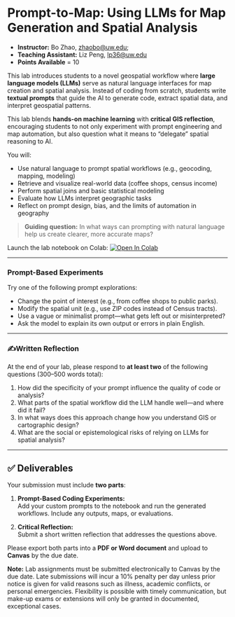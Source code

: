 # Prompt-to-Map: Using LLMs for Map Generation and Spatial Analysis

- **Instructor:** Bo Zhao, [zhaobo@uw.edu](mailto:zhaobo@uw.edu); 
- **Teaching Assistant:** Liz Peng, lp36@uw.edu
- **Points Available** = 10

This lab introduces students to a novel geospatial workflow where **large language models (LLMs)** serve as natural language interfaces for map creation and spatial analysis. Instead of coding from scratch, students write **textual prompts** that guide the AI to generate code, extract spatial data, and interpret geospatial patterns.  

This lab blends **hands-on machine learning** with **critical GIS reflection**, encouraging students to not only experiment with prompt engineering and map automation, but also question what it means to “delegate” spatial reasoning to AI.

You will:

* Use natural language to prompt spatial workflows (e.g., geocoding, mapping, modeling)
* Retrieve and visualize real-world data (coffee shops, census income)
* Perform spatial joins and basic statistical modeling
* Evaluate how LLMs interpret geographic tasks
* Reflect on prompt design, bias, and the limits of automation in geography

> **Guiding question:** In what ways can prompting with natural language help us create clearer, more accurate maps?

Launch the lab notebook on Colab: [![Open In Colab](https://colab.research.google.com/assets/colab-badge.svg)](https://colab.research.google.com/drive/1UT5quBP02HyDvj89FCJ0AjibEM1deSxT#scrollTo=LlvzfSYFvo8-)

---

### Prompt-Based Experiments

Try one of the following prompt explorations:

* Change the point of interest (e.g., from coffee shops to public parks).
* Modify the spatial unit (e.g., use ZIP codes instead of Census tracts).
* Use a vague or minimalist prompt—what gets left out or misinterpreted?
* Ask the model to explain its own output or errors in plain English.

---

### ✍Written Reflection

At the end of your lab, please respond to **at least two** of the following questions (300–500 words total):

1. How did the specificity of your prompt influence the quality of code or analysis?
2. What parts of the spatial workflow did the LLM handle well—and where did it fail?
3. In what ways does this approach change how you understand GIS or cartographic design?
4. What are the social or epistemological risks of relying on LLMs for spatial analysis?

---

## ✅ Deliverables

Your submission must include **two parts**:

1. **Prompt-Based Coding Experiments:**  
   Add your custom prompts to the notebook and run the generated workflows. Include any outputs, maps, or evaluations.

2. **Critical Reflection:**  
   Submit a short written reflection that addresses the questions above.

Please export both parts into a **PDF or Word document** and upload to **Canvas** by the due date.

**Note:** Lab assignments must be submitted electronically to Canvas by the due date. Late submissions will incur a 10% penalty per day unless prior notice is given for valid reasons such as illness, academic conflicts, or personal emergencies. Flexibility is possible with timely communication, but make-up exams or extensions will only be granted in documented, exceptional cases.